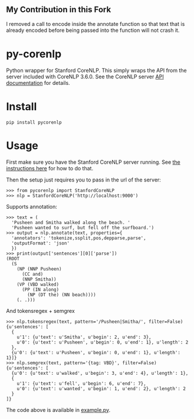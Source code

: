 ## My Contribution in this Fork
I removed a call to encode inside the annotate function so that text that is already encoded before being passed into the function will not crash it.

# py-corenlp
Python wrapper for Stanford CoreNLP.  This simply wraps the API from the server included with CoreNLP 3.6.0.  See the CoreNLP server [API documentation](http://stanfordnlp.github.io/CoreNLP/corenlp-server.html#api-documentation) for details.

# Install
```
pip install pycorenlp
```

# Usage
First make sure you have the Stanford CoreNLP server running.  See [the instructions here](http://stanfordnlp.github.io/CoreNLP/corenlp-server.html#getting-started) for how to do that.

Then the setup just requires you to pass in the url of the server:
```
>>> from pycorenlp import StanfordCoreNLP
>>> nlp = StanfordCoreNLP('http://localhost:9000')
```

Supports annotation:
```
>>> text = (
  'Pusheen and Smitha walked along the beach. '
  'Pusheen wanted to surf, but fell off the surfboard.')
>>> output = nlp.annotate(text, properties={
  'annotators': 'tokenize,ssplit,pos,depparse,parse',
  'outputFormat': 'json'
  })
>>> print(output['sentences'][0]['parse'])
(ROOT
  (S
    (NP (NNP Pusheen)
      (CC and)
      (NNP Smitha))
    (VP (VBD walked)
      (PP (IN along)
        (NP (DT the) (NN beach))))
    (. .)))
```

And tokensregex + semgrex
```
>>> nlp.tokensregex(text, pattern='/Pusheen|Smitha/', filter=False)
{u'sentences': [
  {
    u'1': {u'text': u'Smitha', u'begin': 2, u'end': 3},
    u'0': {u'text': u'Pusheen', u'begin': 0, u'end': 1}, u'length': 2
  },
  {u'0': {u'text': u'Pusheen', u'begin': 0, u'end': 1}, u'length': 1}]}
>>> nlp.semgrex(text, pattern='{tag: VBD}', filter=False)
{u'sentences': [
  {u'0': {u'text': u'walked', u'begin': 3, u'end': 4}, u'length': 1},
  {
    u'1': {u'text': u'fell', u'begin': 6, u'end': 7},
    u'0': {u'text': u'wanted', u'begin': 1, u'end': 2}, u'length': 2
  }
]}
```

The code above is available in [example.py](example.py).
